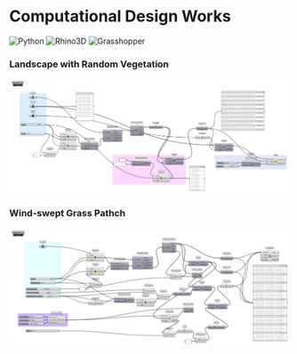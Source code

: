 # Computational Design Works

![Python](https://img.shields.io/badge/Python-ffe74a.svg?style=flat&logo=Python&logoColor=blue) 
![Rhino3D](https://img.shields.io/badge/Rhinoceros-363636.svg?style=flat&logo=Rhinoceros&logoColor=white) 
![Grasshopper](https://img.shields.io/badge/Grasshopper-green.svg?style=flat&logo=Grasshopper&logoColor=)



### **Landscape with Random Vegetation**
<p align='center'><img src="E_21.png" width="920"></p>

### **Wind-swept Grass Pathch**
<p align='center'><img src="E_22.png" width="920"></p>

